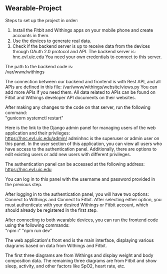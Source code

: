 ## Wearable-Project
Steps to set up the project in order:

1. Install the Fitbit and Withings apps on your mobile phone and create accounts in them.
2. Use the devices to generate real data.
3. Check if the backend server is up to receive data from the devices through OAuth 2.0 protocol and API.
The backend server is:  
hnc.evl.uic.edu
You need your own credentials to connect to this server.

The path to the backend code is:  
/var/www/withings

The connection between our backend and frontend is with Rest API, and all APIs are defined in this file:
/var/www/withings/website/views.py
You can add more APIs if you need them. All data related to APIs can be found on Fitbit and Withings developer API documents on their websites.

After making any changes to the code on that server, run the following command:  
"gunicorn systemctl restart"

Here is the link to the Django admin panel for managing users of the web application and their privileges:  
https://hnc.evl.uic.edu/admin/
adminhnc is the superuser or admin user on this panel. In the user section of this application, you can view all users who have access to the authentication panel. Additionally, there are options to edit existing users or add new users with different privileges.

The authentication panel can be accessed at the following address:  
https://hnc.evl.uic.edu

You can log in to this panel with the username and password provided in the previous step.

After logging in to the authentication panel, you will have two options: Connect to Withings and Connect to Fitbit. After selecting either option, you must authenticate with your desired Withings or Fitbit account, which should already be registered in the first step.

After connecting to both wearable devices, you can run the frontend code using the following commands:  
"npm i"
"npm run dev"

The web application's front end is the main interface, displaying various diagrams based on data from Withings and Fitbit.

The first three diagrams are from Withings and display weight and body composition data. The remaining three diagrams are from Fitbit and show sleep, activity, and other factors like SpO2, heart rate, etc.
